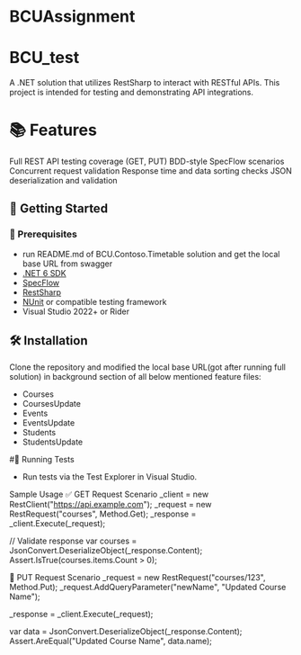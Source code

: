 # BCUAssignment

# BCU_test
A .NET solution that utilizes RestSharp to interact with RESTful APIs. This project is intended for testing and demonstrating API integrations.

# 📚 Features
Full REST API testing coverage (GET, PUT)
BDD-style SpecFlow scenarios
Concurrent request validation
Response time and data sorting checks
JSON deserialization and validation

## 🚀 Getting Started

### 🔧 Prerequisites

- run README.md of BCU.Contoso.Timetable solution and get the local base URL from swagger
- [.NET 6 SDK](https://dotnet.microsoft.com/en-us/download)
- [SpecFlow](https://specflow.org/)
- [RestSharp](https://restsharp.dev/)
- [NUnit](https://nunit.org/) or compatible testing framework
- Visual Studio 2022+ or Rider

## 🛠 Installation

Clone the repository and modified the local base URL(got after running full solution) in background section of all below mentioned feature files:
- Courses
- CoursesUpdate
- Events
- EventsUpdate
- Students
- StudentsUpdate

#🧪 Running Tests
- Run tests via the Test Explorer in Visual Studio.

 Sample Usage
✅ GET Request Scenario
_client = new RestClient("https://api.example.com");
_request = new RestRequest("courses", Method.Get);
_response = _client.Execute(_request);

// Validate response
var courses = JsonConvert.DeserializeObject<RCourses>(_response.Content);
Assert.IsTrue(courses.items.Count > 0);

🔁 PUT Request Scenario
_request = new RestRequest("courses/123", Method.Put);
_request.AddQueryParameter("newName", "Updated Course Name");

_response = _client.Execute(_request);

var data = JsonConvert.DeserializeObject<CourseResponse>(_response.Content);
Assert.AreEqual("Updated Course Name", data.name);


